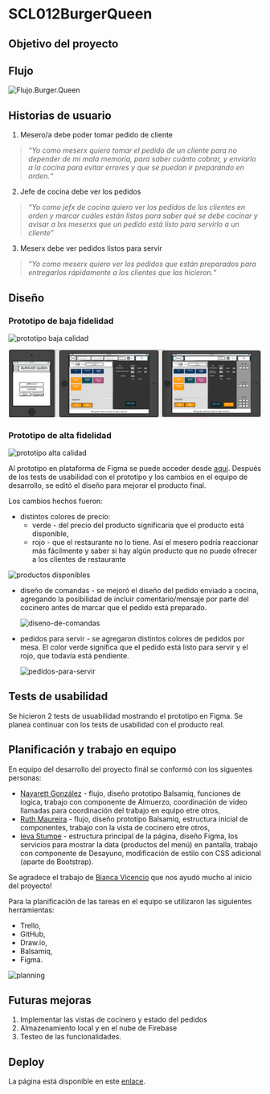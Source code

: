 # SCL012BurgerQueen

## Objetivo del proyecto

## Flujo
![Flujo.Burger.Queen](src/assets/img/Diagram_BurgerQueen2.jpg)

## Historias de usuario
1. Mesero/a debe poder tomar pedido de cliente
>_“Yo como meserx quiero tomar el pedido de un cliente para no depender de mi mala memoria, para saber cuánto cobrar, y enviarlo a la cocina para evitar errores y que se puedan ir preparando en orden.“_

2. Jefe de cocina debe ver los pedidos
>_“Yo como jefx de cocina quiero ver los pedidos de los clientes en orden y marcar cuáles están listos para saber qué se debe cocinar y avisar a lxs meserxs que un pedido está listo para servirlo a un cliente”_

3. Meserx debe ver pedidos listos para servir
>_“Yo como meserx quiero ver los pedidos que están preparados para entregarlos rápidamente a los clientes que las hicieron.“_

## Diseño

### Prototipo de baja fidelidad
![prototipo baja calidad](src/assets/img/sketch2.png)

![balsamiq](src/assets/img/balsamiq.png)

### Prototipo de alta fidelidad
![prototipo alta calidad](src/assets/img/Figma_prototype.png)

Al prototipo en plataforma de Figma se puede acceder desde [aquí](https://www.figma.com/file/H6Rvl4NQQsPHM1SynEv75A/Untitled?node-id=0%3A1).
Después de los tests de usabilidad con el prototipo y los cambios en el equipo de desarrollo, se editó el diseño para mejorar el producto final.

Los cambios hechos fueron:
* distintos colores de precio:
    * verde - del precio del producto significaría que el producto está disponible, 
    * rojo -  que el restaurante no lo tiene. Así el mesero podría reaccionar más fácilmente y saber si hay algún producto que no puede ofrecer a los clientes de restaurante

![productos disponibles](src/assets/img/colores-verde-rojo-al-productos.jpg)

* diseño de comandas - se mejoró el diseño del pedido enviado a cocina, agregando la posibilidad de incluir comentario/mensaje por parte del cocinero antes de marcar que el pedido está preparado.

    ![diseno-de-comandas](src/assets/img/diseno-de-comandas.png)

* pedidos para servir - se agregaron distintos colores de pedidos por mesa. El color verde significa que el pedido está listo para servir y el rojo, que todavía está pendiente.

    ![pedidos-para-servir](src/assets/img/pedidos-para-servir.png)

## Tests de usabilidad
Se hicieron 2 tests de usuabilidad mostrando el prototipo en Figma.
Se planea continuar con los tests de usabilidad con el producto real.

## Planificación y trabajo en equipo

En equipo del desarrollo del proyecto finál se conformó con los siguentes personas:
* [Nayarett González](https://github.com/NPGonzalez) - flujo, diseño prototipo Balsamiq, funciones de logica,  trabajo con componente de Almuerzo, coordinación de video llamadas para coordinación del trabajo en equipo etre otros,
* [Ruth Maureira](https://github.com/RuthMaureira) - flujo, diseño prototipo Balsamiq, estructura inicial de componentes, trabajo con la vista de cocinero etre otros,
* [Ieva Stumpe](https://github.com/ievastumpe) - estructura principal de la página, diseño Figma, los servicios para mostrar la data (productos del menú) en pantalla, trabajo con componente de Desayuno, modificación de estilo con CSS adicional (aparte de Bootstrap).

Se agradece el trabajo de [Bianca Vicencio](https://github.com/vicencio-tech) que nos ayudó mucho al inicio del proyecto!

Para la planificación de las tareas en el equipo se utilizaron las siguientes herramientas:
* Trello,
* GitHub,
* Draw.io,
* Balsamiq,
* Figma.

![planning](src/assets/img/planning.png)

## Futuras mejoras

1. Implementar las vistas de cocinero y estado del pedidos
2. Almazenamiento local y en el nube de Firebase
3. Testeo de las funcionalidades.

## Deploy

La página está disponible en este [enlace](https://theburgerqueen-scl012.firebaseapp.com/home).